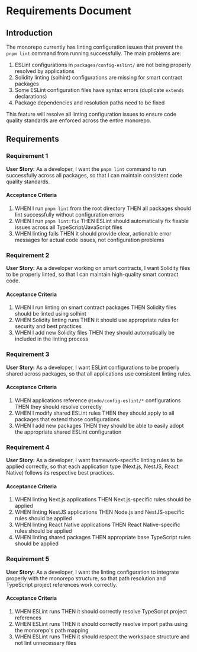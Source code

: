# Requirements Document

## Introduction

The monorepo currently has linting configuration issues that prevent the `pnpm lint` command from running successfully. The main problems are:

1. ESLint configurations in `packages/config-eslint/` are not being properly resolved by applications
2. Solidity linting (solhint) configurations are missing for smart contract packages
3. Some ESLint configuration files have syntax errors (duplicate `extends` declarations)
4. Package dependencies and resolution paths need to be fixed

This feature will resolve all linting configuration issues to ensure code quality standards are enforced across the entire monorepo.

## Requirements

### Requirement 1

**User Story:** As a developer, I want the `pnpm lint` command to run successfully across all packages, so that I can maintain consistent code quality standards.

#### Acceptance Criteria

1. WHEN I run `pnpm lint` from the root directory THEN all packages should lint successfully without configuration errors
2. WHEN I run `pnpm lint:fix` THEN ESLint should automatically fix fixable issues across all TypeScript/JavaScript files
3. WHEN linting fails THEN it should provide clear, actionable error messages for actual code issues, not configuration problems

### Requirement 2

**User Story:** As a developer working on smart contracts, I want Solidity files to be properly linted, so that I can maintain high-quality smart contract code.

#### Acceptance Criteria

1. WHEN I run linting on smart contract packages THEN Solidity files should be linted using solhint
2. WHEN Solidity linting runs THEN it should use appropriate rules for security and best practices
3. WHEN I add new Solidity files THEN they should automatically be included in the linting process

### Requirement 3

**User Story:** As a developer, I want ESLint configurations to be properly shared across packages, so that all applications use consistent linting rules.

#### Acceptance Criteria

1. WHEN applications reference `@todo/config-eslint/*` configurations THEN they should resolve correctly
2. WHEN I modify shared ESLint rules THEN they should apply to all packages that extend those configurations
3. WHEN I add new packages THEN they should be able to easily adopt the appropriate shared ESLint configuration

### Requirement 4

**User Story:** As a developer, I want framework-specific linting rules to be applied correctly, so that each application type (Next.js, NestJS, React Native) follows its respective best practices.

#### Acceptance Criteria

1. WHEN linting Next.js applications THEN Next.js-specific rules should be applied
2. WHEN linting NestJS applications THEN Node.js and NestJS-specific rules should be applied
3. WHEN linting React Native applications THEN React Native-specific rules should be applied
4. WHEN linting shared packages THEN appropriate base TypeScript rules should be applied

### Requirement 5

**User Story:** As a developer, I want the linting configuration to integrate properly with the monorepo structure, so that path resolution and TypeScript project references work correctly.

#### Acceptance Criteria

1. WHEN ESLint runs THEN it should correctly resolve TypeScript project references
2. WHEN ESLint runs THEN it should correctly resolve import paths using the monorepo's path mapping
3. WHEN ESLint runs THEN it should respect the workspace structure and not lint unnecessary files

